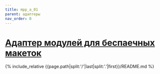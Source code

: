 ```yaml
---
title: mpp_a_01
parent: адаптеры
nav_order: 0
---
```

# [Адаптер модулей для беспаечных макеток](https://github.com/mpp2508/{{page.path|split:'/'|last|split:'.'|first}})
{% include_relative {{page.path|split:'/'|last|split:'.'|first}}/README.md %}


